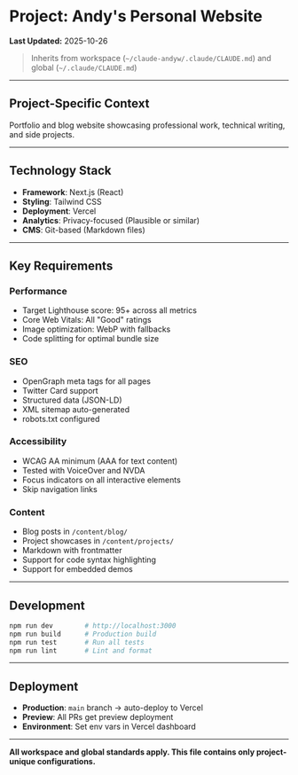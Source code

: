 # Project: Andy's Personal Website

**Last Updated:** 2025-10-26

> Inherits from workspace (`~/claude-andyw/.claude/CLAUDE.md`) and global (`~/.claude/CLAUDE.md`)

---

## Project-Specific Context

Portfolio and blog website showcasing professional work, technical writing, and side projects.

---

## Technology Stack

- **Framework**: Next.js (React)
- **Styling**: Tailwind CSS
- **Deployment**: Vercel
- **Analytics**: Privacy-focused (Plausible or similar)
- **CMS**: Git-based (Markdown files)

---

## Key Requirements

### Performance
- Target Lighthouse score: 95+ across all metrics
- Core Web Vitals: All "Good" ratings
- Image optimization: WebP with fallbacks
- Code splitting for optimal bundle size

### SEO
- OpenGraph meta tags for all pages
- Twitter Card support
- Structured data (JSON-LD)
- XML sitemap auto-generated
- robots.txt configured

### Accessibility
- WCAG AA minimum (AAA for text content)
- Tested with VoiceOver and NVDA
- Focus indicators on all interactive elements
- Skip navigation links

### Content
- Blog posts in `/content/blog/`
- Project showcases in `/content/projects/`
- Markdown with frontmatter
- Support for code syntax highlighting
- Support for embedded demos

---

## Development

```bash
npm run dev        # http://localhost:3000
npm run build      # Production build
npm run test       # Run all tests
npm run lint       # Lint and format
```

---

## Deployment

- **Production**: `main` branch → auto-deploy to Vercel
- **Preview**: All PRs get preview deployment
- **Environment**: Set env vars in Vercel dashboard

---

**All workspace and global standards apply. This file contains only project-unique configurations.**
